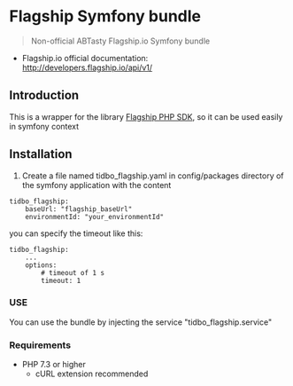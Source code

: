 # Flagship Symfony bundle
> Non-official ABTasty Flagship.io Symfony bundle

* Flagship.io official documentation:  
  http://developers.flagship.io/api/v1/

## Introduction
This is a wrapper for the library [Flagship PHP SDK](https://wcomnisky.github.io/flagship-php-sdk/), so it can be used easily in symfony context

## Installation
1. Create a file named tidbo_flagship.yaml in config/packages directory of the symfony application with the content
```
tidbo_flagship:
    baseUrl: "flagship_baseUrl"
    environmentId: "your_environmentId"
```
you can specify the timeout like this:
```
tidbo_flagship:
    ...
    options: 
        # timeout of 1 s
        timeout: 1
```
### USE
You can use the bundle by injecting the service "tidbo_flagship.service"

### Requirements

* PHP 7.3 or higher
  * cURL extension recommended
